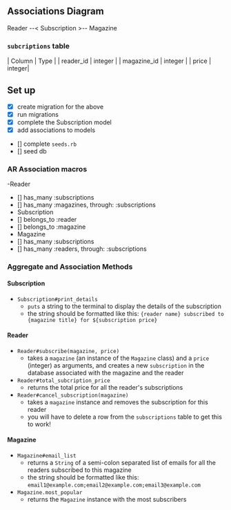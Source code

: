 ## Associations Diagram

Reader --< Subscription >-- Magazine

### `subcriptions` table

| Column | Type |
| reader_id | integer |
| magazine_id | integer |
| price | integer|

## Set up

- [x] create migration for the above
- [x] run migrations
- [x] complete the Subscription model
- [x] add associations to models
- [] complete `seeds.rb`
- [] seed db

### AR Association macros
-Reader
 - [] has_many :subscriptions
 - [] has_many :magazines, through: :subscriptions
- Subscription
 - [] belongs_to :reader
 - [] belongs_to :magazine
- Magazine
 - [] has_many :subscriptions
 - [] has_many :readers, through: :subscriptions

### Aggregate and Association Methods

#### Subscription
- `Subscription#print_details`
  - `puts` a string to the terminal to display the details of the subscription
  - the string should be formatted like this: `{reader name} subscribed to {magazine title} for ${subscription price}`

#### Reader

- `Reader#subscribe(magazine, price)`
  - takes a `magazine` (an instance of the `Magazine` class) and a `price` (integer) as arguments, and creates a new `subscription` in the database associated with the magazine and the reader
- `Reader#total_subcription_price`
  - returns the total price for all the reader's subscriptions
- `Reader#cancel_subscription(magazine)`
  - takes a `magazine` instance and removes the subscription for this reader
  - you will have to delete a row from the `subscriptions` table to get this to work!

#### Magazine

- `Magazine#email_list`
  - returns a `String` of a semi-colon separated list of emails for all the readers subscribed to this magazine
  - the string should be formatted like this: `email1@example.com;email2@example.com;email3@example.com`
- `Magazine.most_popular`
  - returns the `Magazine` instance with the most subscribers
